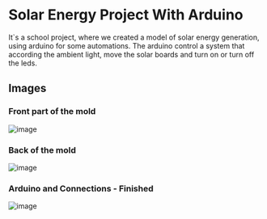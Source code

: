 # Solar Energy Project With Arduino

It`s a school project, where we created a model of solar energy generation, using arduino for some automations.
The arduino control a system that according the ambient light, move the solar boards and turn on or turn off the leds.

## Images

### Front part of the mold
![image](https://github.com/user-attachments/assets/68dbc984-805d-4b26-b6c1-9cf037909fda)

### Back of the mold
![image](https://github.com/user-attachments/assets/658c9344-8d83-4363-9353-f0b60eb68db9)

### Arduino and Connections - Finished
![image](https://github.com/user-attachments/assets/b0c255ff-ef34-419b-a2de-7b2066a7f74d)
